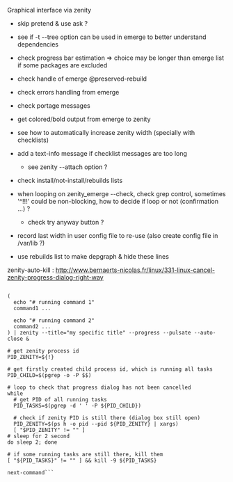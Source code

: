 Graphical interface via zenity
- skip pretend & use ask ?

- see if -t --tree option can be used in emerge to better understand dependencies
- check progress bar estimation => choice may be longer than emerge list if some packages are excluded

- check handle of emerge @preserved-rebuild
- check errors handling from emerge
- check portage messages

- get colored/bold output from emerge to zenity

- see how to automatically increase zenity width (specially with checklists)
- add a text-info message if checklist messages are too long
	- see zenity --attach option ?

- check install/not-install/rebuilds lists
- when looping on zenity_emerge --check, check grep control, sometimes '^!!!' could be non-blocking, how to decide if loop or not (confirmation ...) ?
	- check try anyway button ?

- record last width in user config file to re-use (also create config file in /var/lib ?)
- use rebuilds list to make depgraph & hide these lines

zenity-auto-kill : 
http://www.bernaerts-nicolas.fr/linux/331-linux-cancel-zenity-progress-dialog-right-way
```...

(
  echo "# running command 1"
  command1 ...

  echo "# running command 2"
  command2 ...
) | zenity --title="my specific title" --progress --pulsate --auto-close &

# get zenity process id
PID_ZENITY=${!}

# get firstly created child process id, which is running all tasks
PID_CHILD=$(pgrep -o -P $$)

# loop to check that progress dialog has not been cancelled
while
  # get PID of all running tasks
  PID_TASKS=$(pgrep -d ' ' -P ${PID_CHILD})

  # check if zenity PID is still there (dialog box still open)
  PID_ZENITY=$(ps h -o pid --pid ${PID_ZENITY} | xargs)
  [ "$PID_ZENITY" != "" ]  
# sleep for 2 second
do sleep 2; done

# if some running tasks are still there, kill them
[ "${PID_TASKS}" != "" ] && kill -9 ${PID_TASKS}

next-command```